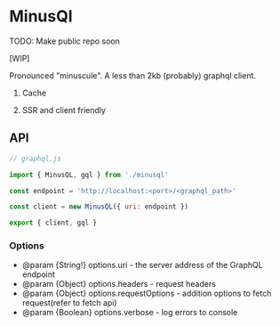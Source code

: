 # MinusQl

TODO: Make public repo soon

[WIP]

Pronounced "minuscule". A less than 2kb (probably) graphql client.

1. Cache

1. SSR and client friendly

## API

```js
// graphql.js

import { MinusQL, gql } from './minusql'

const endpoint = 'http://localhost:<port>/<graphql_path>'

const client = new MinusQL({ uri: endpoint })

export { client, gql }
```

### Options

 * @param {String!} options.uri - the server address of the GraphQL endpoint
 * @param {Object} options.headers - request headers
 * @param {Object} options.requestOptions - addition options to fetch request(refer to fetch api)
 * @param {Boolean} options.verbose - log errors to console
